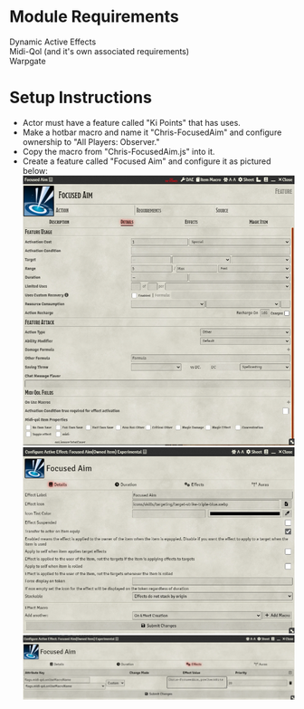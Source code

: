 # Module Requirements  
Dynamic Active Effects  
Midi-Qol (and it's own associated requirements)  
Warpgate    
# Setup Instructions  
- Actor must have a feature called "Ki Points" that has uses.  
- Make a hotbar macro and name it "Chris-FocusedAim" and configure ownership to "All Players: Observer."  
- Copy the macro from "Chris-FocusedAim.js" into it.
- Create a feature called "Focused Aim" and configure it as pictured below:  
![Setup Details](SetupDetails.PNG)  
![Setup DAE Details](SetupDAEDetails.PNG)  
![Setup DAE Effects](SetupDAEEffects.PNG)  